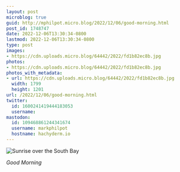 ```yaml
---
layout: post
microblog: true
guid: http://mphilpot.micro.blog/2022/12/06/good-morning.html
post_id: 1748747
date: 2022-12-06T13:30:34-0800
lastmod: 2022-12-06T13:30:34-0800
type: post
images:
- https://cdn.uploads.micro.blog/64442/2022/fd1b82ec8b.jpg
photos:
- https://cdn.uploads.micro.blog/64442/2022/fd1b82ec8b.jpg
photos_with_metadata:
- url: https://cdn.uploads.micro.blog/64442/2022/fd1b82ec8b.jpg
  width: 1799
  height: 1201
url: /2022/12/06/good-morning.html
twitter:
  id: 1600241419444183053
  username: 
mastodon:
  id: 109468861244341674
  username: markphilpot
  hostname: hachyderm.io
---
```

![Sunrise over the South Bay](https://micro.markphilpot.com/uploads/2022/fd1b82ec8b.jpg)

*Good Morning*


